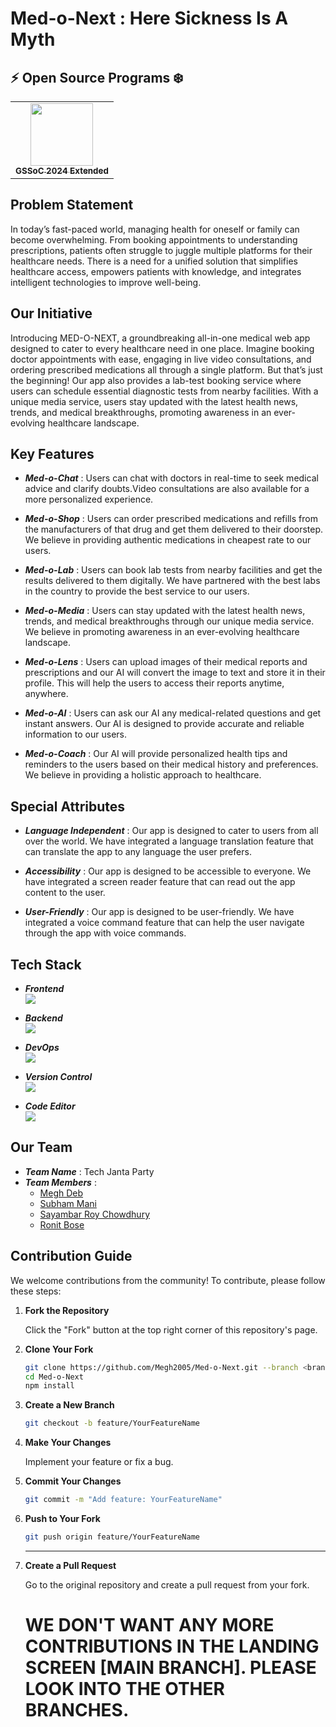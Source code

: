 # Med-o-Next : Here Sickness Is A Myth

## :zap: Open Source Programs ❄️

<table>
<tr>

  <td align="center">
   <a href="https://gssoc.girlscript.tech/">
    <img src="https://github.com/Avdhesh-Varshney/WebMasterLog/assets/114330097/170d7ab8-ff9b-44ec-9ac1-45ef72c82c55" height=100px /><br />
    <sub><b>GSSoC 2024 Extended</b></sub>
   </a>
 </td>
 
</tr>
</table>




## Problem Statement

In today’s fast-paced world, managing health for oneself or family can become overwhelming. From booking appointments to understanding prescriptions, patients often struggle to juggle multiple platforms for their healthcare needs. There is a need for a unified solution that simplifies healthcare access, empowers patients with knowledge, and integrates intelligent technologies to improve well-being.

## Our Initiative

Introducing MED-O-NEXT, a groundbreaking all-in-one medical web app designed to cater to every healthcare need in one place. Imagine booking doctor appointments with ease, engaging in live video consultations, and ordering prescribed medications all through a single platform. But that’s just the beginning! Our app also provides a lab-test booking service where users can schedule essential diagnostic tests from nearby facilities. With a unique media service, users stay updated with the latest health news, trends, and medical breakthroughs, promoting awareness in an ever-evolving healthcare landscape.

## Key Features

- **_Med-o-Chat_** : Users can chat with doctors in real-time to seek medical advice and clarify doubts.Video consultations are also available for a more personalized experience.

- **_Med-o-Shop_** : Users can order prescribed medications and refills from the manufacturers of that drug and get them delivered to their doorstep. We believe in providing authentic medications in cheapest rate to our users.

- **_Med-o-Lab_** : Users can book lab tests from nearby facilities and get the results delivered to them digitally. We have partnered with the best labs in the country to provide the best service to our users.

- **_Med-o-Media_** : Users can stay updated with the latest health news, trends, and medical breakthroughs through our unique media service. We believe in promoting awareness in an ever-evolving healthcare landscape.

- **_Med-o-Lens_** : Users can upload images of their medical reports and prescriptions and our AI will convert the image to text and store it in their profile. This will help the users to access their reports anytime, anywhere.

- **_Med-o-AI_** : Users can ask our AI any medical-related questions and get instant answers. Our AI is designed to provide accurate and reliable information to our users.

- **_Med-o-Coach_** : Our AI will provide personalized health tips and reminders to the users based on their medical history and preferences. We believe in providing a holistic approach to healthcare.

## Special Attributes

- **_Language Independent_** : Our app is designed to cater to users from all over the world. We have integrated a language translation feature that can translate the app to any language the user prefers.

- **_Accessibility_** : Our app is designed to be accessible to everyone. We have integrated a screen reader feature that can read out the app content to the user.

- **_User-Friendly_** : Our app is designed to be user-friendly. We have integrated a voice command feature that can help the user navigate through the app with voice commands.

## Tech Stack

- **_Frontend_**
  <br/>
  ![](https://skillicons.dev/icons?i=js,html,tailwind,vite,next,python)

- **_Backend_**
  <br />
  ![](https://skillicons.dev/icons?i=nodejs,express,mongodb,firebase)

- **_DevOps_**
  <br />
  ![](https://skillicons.dev/icons?i=docker,vercel,kubernetes)

- **_Version Control_**
  <br />
  ![](https://skillicons.dev/icons?i=git,github)

- **_Code Editor_**
  <br />
  ![](https://skillicons.dev/icons?i=vscode)

## Our Team

- **_Team Name_** : Tech Janta Party
- **_Team Members_** :
  - [Megh Deb](https://github.com/Megh2005)
  - [Subham Mani](https://github.com/iSubhamMan)
  - [Sayambar Roy Chowdhury](https://github.com/Sayambar2004)
  - [Ronit Bose](https://github.com/rbose3)

## Contribution Guide



We welcome contributions from the community! To contribute, please follow these steps:

1. **Fork the Repository**

   Click the "Fork" button at the top right corner of this repository's page.

2. **Clone Your Fork**

   ```bash
   git clone https://github.com/Megh2005/Med-o-Next.git --branch <branch> --single-branch
   cd Med-o-Next
   npm install
   ```

3. **Create a New Branch**

   ```bash
   git checkout -b feature/YourFeatureName
   ```

4. **Make Your Changes**

   Implement your feature or fix a bug.

5. **Commit Your Changes**

   ```bash
   git commit -m "Add feature: YourFeatureName"
   ```

6. **Push to Your Fork**

   ```bash
   git push origin feature/YourFeatureName
   ```
   <hr/>


7. **Create a Pull Request**

   Go to the original repository and create a pull request from your fork.


   # **WE DON'T WANT ANY MORE CONTRIBUTIONS IN THE LANDING SCREEN [MAIN BRANCH]. PLEASE LOOK INTO THE OTHER BRANCHES.**
